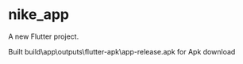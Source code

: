 # nike_app

A new Flutter project.

Built build\app\outputs\flutter-apk\app-release.apk for Apk download

